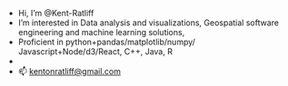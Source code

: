 -  Hi, I’m @Kent-Ratliff
-  I’m interested in Data analysis and visualizations, Geospatial software engineering and machine learning solutions, 
-  Proficient in python+pandas/matplotlib/numpy/ Javascript+Node/d3/React, C++, Java, R
-  
- 📫 kentonratliff@gmail.com

